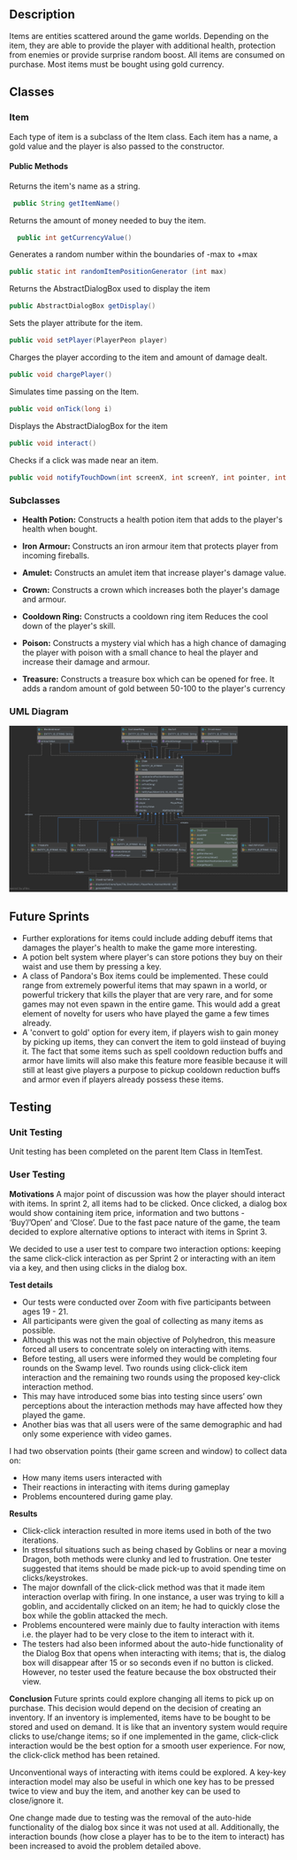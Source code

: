 ## **Description**
Items are entities scattered around the game worlds. Depending on the item, they are able to provide the player with additional health, protection from enemies or provide surprise random boost. All items are consumed on purchase. Most items must be bought using gold currency. 

## **Classes**


### **Item** 
Each type of item is a subclass of the Item class. Each item has a name, a gold value and the player is also passed to the constructor. 

#### **Public Methods**

Returns the item's name as a string. 
```java 
 public String getItemName() 
```

Returns the amount of money needed to buy the item. 
```java 
  public int getCurrencyValue()
```

Generates a random number within the boundaries of -max to +max
```java
public static int randomItemPositionGenerator (int max)
```

Returns the AbstractDialogBox used to display the item
```java  
public AbstractDialogBox getDisplay()
```

Sets the player attribute for the item. 
```java
public void setPlayer(PlayerPeon player) 
```

Charges the player according to the item and amount of damage dealt. 
```java 
public void chargePlayer()
```

Simulates time passing on the Item. 
```java
public void onTick(long i)
```

Displays the AbstractDialogBox for the item 
```java
public void interact()
``` 

Checks if a click was made near an item. 
```java
public void notifyTouchDown(int screenX, int screenY, int pointer, int button) 
``` 

### **Subclasses**

- **Health Potion:** Constructs a health potion item that adds to the player's health when bought. 

- **Iron Armour:** Constructs an iron armour item that protects player from incoming fireballs. 

- **Amulet:** Constructs an amulet item that increase player's damage value.

- **Crown:** Constructs a crown which increases both the player's damage and armour.

- **Cooldown Ring:** Constructs a cooldown ring item Reduces the cool down of the player's skill. 

- **Poison:** Constructs a mystery vial which has a high chance of damaging the player with poison with a small chance to heal the player and increase their damage and armour.
 
- **Treasure:** Constructs a treasure box which can be opened for free. It adds a random amount of gold between 50-100 to the player's currency 

### **UML Diagram**
![Screen_Shot_2020-10-25_at_1.40.51_pm](uploads/9dc105055f80d232acdd2b2c8a895866/Screen_Shot_2020-10-25_at_1.40.51_pm.png)

## **Future Sprints**
- Further explorations for items could include adding debuff items that damages the player's health to make the game more interesting. 
- A potion belt system where player's can store potions they buy on their waist and use them by pressing a key. 
- A class of Pandora's Box items could be implemented. These could range from extremely powerful items that may spawn in a world, or powerful trickery that kills the player that are very rare, and for some games may not even spawn in the entire game. This would add a great element of novelty for users who have played the game a few times already. 
- A 'convert to gold' option for every item, if players wish to gain money by picking up items, they can convert the item to gold iinstead of buying it. The fact that some items such as spell cooldown reduction buffs and armor have limits will also make this feature more feasible because it will still at least give players a purpose to pickup cooldown reduction buffs and armor even if players already possess these items.
## **Testing** 
### Unit Testing 
Unit testing has been completed on the parent Item Class in ItemTest. 


### User Testing 
**Motivations**
A major point of discussion was how the player should interact with items. In sprint 2, all items had to be clicked. Once clicked, a dialog box would show containing item price, information and two buttons - ‘Buy’/’Open’ and ‘Close’. Due to the fast pace nature of the game, the team decided to explore alternative options to interact with items in Sprint 3. 

We decided to use a user test to compare two interaction options: keeping the same click-click interaction as per Sprint 2 or interacting with an item via a key, and then using clicks in the dialog box. 

**Test details**
- Our tests were conducted over Zoom with five participants between ages 19 - 21. 
- All participants were given the goal of collecting as many items as possible. 
- Although this was not the main objective of Polyhedron, this measure forced all users to concentrate solely on interacting with items. 
- Before testing, all users were informed they would be completing four rounds on the Swamp level. Two rounds using click-click item interaction and the remaining two rounds using the proposed key-click interaction method. 
- This may have introduced some bias into testing since users’ own perceptions about the interaction methods may have affected how they played the game. 
- Another bias was that all users were of the same demographic and had only some experience with video games.

I had two observation points (their game screen and window) to collect data on: 
- How many items users interacted with 
- Their reactions in interacting with items during gameplay 
- Problems encountered during game play. 

**Results**
- Click-click interaction resulted in more items used in both of the two iterations.
- In stressful situations such as being chased by Goblins or near a moving Dragon, both methods were clunky and led to frustration. One tester suggested that items should be made pick-up to avoid spending time on clicks/keystrokes. 
- The major downfall of the click-click method was that it made item interaction overlap with firing. In one instance, a user was trying to kill a goblin, and accidentally clicked on an item; he had to quickly close the box while the goblin attacked the mech. 
- Problems encountered were mainly due to faulty interaction with items i.e. the player had to be very close to the item to interact with it.
- The testers had also been informed about the auto-hide functionality of the Dialog Box that opens when interacting with items; that is, the dialog box will disappear after 15 or so seconds even if no button is clicked. However, no tester used the feature because the box obstructed their view. 

**Conclusion**
Future sprints could explore changing all items to pick up on purchase. This decision would depend on the decision of creating an inventory. If an inventory is implemented, items have to be bought to be stored and used on demand. It is like that an inventory system would require clicks to use/change items; so if one implemented in the game, click-click interaction would be the best option for a smooth user experience. For now, the click-click method has been retained. 

Unconventional ways of interacting with items could be explored. A key-key interaction model may also be useful in which one key has to be pressed twice to view and buy the item, and another key can be used to close/ignore it. 

One change made due to testing was the removal of the auto-hide functionality of the dialog box since it was not used at all. Additionally, the interaction bounds (how close a player has to be to the item to interact) has been increased to avoid the problem detailed above. 

